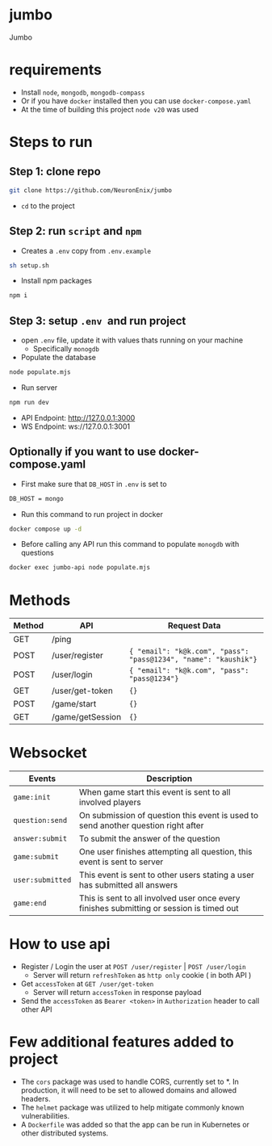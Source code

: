 # jumbo
Jumbo

# requirements
- Install `node`, `mongodb`, `mongodb-compass`
- Or if you have `docker` installed then you can use `docker-compose.yaml`
- At the time of building this project `node v20` was used

# Steps to run
## Step 1: clone repo
```sh
git clone https://github.com/NeuronEnix/jumbo
```
- `cd` to the project

## Step 2: run `script` and `npm`
- Creates a `.env` copy from `.env.example`
```sh
sh setup.sh
```
- Install npm packages
```sh
npm i
```
## Step 3: setup `.env `and run project
- open `.env` file, update it with values thats running on your machine
  - Specifically `monogdb`
- Populate the database
```sh
node populate.mjs
```
- Run server
```sh
npm run dev
```
- API Endpoint: http://127.0.0.1:3000
- WS  Endpoint: ws://127.0.0.1:3001

## Optionally if you want to use docker-compose.yaml
- First make sure that `DB_HOST` in `.env` is set to
```sh
DB_HOST = mongo
```
- Run this command to run project in docker
```sh
docker compose up -d
```
- Before calling any API run this command to populate `monogdb`  with questions
```sh
docker exec jumbo-api node populate.mjs
```


# Methods
| Method | API | Request Data |
| --- | --- | --- |
| GET | /ping |  |
| POST | /user/register | `{ "email": "k@k.com", "pass": "pass@1234", "name": "kaushik"}` |
| POST | /user/login | `{ "email": "k@k.com", "pass": "pass@1234"}` |
| GET | /user/get-token | `{}` |
| POST | /game/start | `{}` |
| GET | /game/getSession | `{}`  |

# Websocket
| Events | Description
| --- | --- |
| `game:init` | When game start this event is sent to all involved players |
| `question:send` | On submission of question this event is used to send another question right after |
| `answer:submit` | To submit the answer of the question |
| `game:submit` | One user finishes attempting all question, this event is sent to server |
| `user:submitted` | This event is sent to other users stating a user has submitted all answers |
| `game:end` | This is sent to all involved user once every finishes submitting or session is timed out |

# How to use api
- Register / Login the user at `POST /user/register` | `POST /user/login`
  - Server will return `refreshToken` as `http only` cookie ( in both API )
- Get `accessToken` at `GET /user/get-token`
  - Server will return `accessToken` in response payload
- Send the `accessToken` as `Bearer <token>` in `Authorization` header to call other API

# Few additional features added to project
- The `cors` package was used to handle CORS, currently set to *. In production, it will need to be set to allowed domains and allowed headers.
- The `helmet` package was utilized to help mitigate commonly known vulnerabilities.
- A `Dockerfile` was added so that the app can be run in Kubernetes or other distributed systems.
